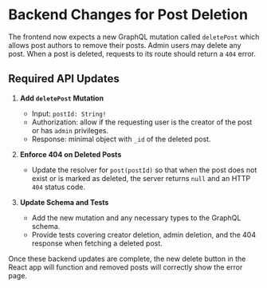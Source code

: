 # Backend Changes for Post Deletion

The frontend now expects a new GraphQL mutation called `deletePost` which allows
post authors to remove their posts. Admin users may delete any post. When a
post is deleted, requests to its route should return a `404` error.

## Required API Updates

1. **Add `deletePost` Mutation**
   - Input: `postId: String!`
   - Authorization: allow if the requesting user is the creator of the post or
     has `admin` privileges.
   - Response: minimal object with `_id` of the deleted post.

2. **Enforce 404 on Deleted Posts**
   - Update the resolver for `post(postId)` so that when the post does not exist
     or is marked as deleted, the server returns `null` and an HTTP `404` status
     code.

3. **Update Schema and Tests**
   - Add the new mutation and any necessary types to the GraphQL schema.
   - Provide tests covering creator deletion, admin deletion, and the 404
     response when fetching a deleted post.

Once these backend updates are complete, the new delete button in the React
app will function and removed posts will correctly show the error page.
